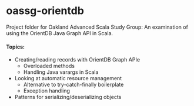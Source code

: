 # oassg-orientdb

Project folder for Oakland Advanced Scala Study Group: An examination of using the OrientDB Java Graph API in Scala.

#### Topics:
* Creating/reading records with OrientDB Graph APIe
  * Overloaded methods
  * Handling Java varargs in Scala
* Looking at automatic resource management
  * Alternative to try-catch-finally boilerplate
  * Exception handling
* Patterns for serializing/deserializing objects
